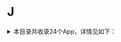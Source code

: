 # J
<details>
<summary>
本目录共收录24个App，详情见如下：
</summary>

- [交管12123](https://github.com/zirawell/R-Store/tree/main/Rule/QuanX/Adblock/App/J/%E4%BA%A4%E7%AE%A112123)
- [交通银行](https://github.com/zirawell/R-Store/tree/main/Rule/QuanX/Adblock/App/J/%E4%BA%A4%E9%80%9A%E9%93%B6%E8%A1%8C)
- [京东](https://github.com/zirawell/R-Store/tree/main/Rule/QuanX/Adblock/App/J/%E4%BA%AC%E4%B8%9C)
- [京东云无线宝](https://github.com/zirawell/R-Store/tree/main/Rule/QuanX/Adblock/App/J/%E4%BA%AC%E4%B8%9C%E4%BA%91%E6%97%A0%E7%BA%BF%E5%AE%9D)
- [京东极速版](https://github.com/zirawell/R-Store/tree/main/Rule/QuanX/Adblock/App/J/%E4%BA%AC%E4%B8%9C%E6%9E%81%E9%80%9F%E7%89%88)
- [京东读书](https://github.com/zirawell/R-Store/tree/main/Rule/QuanX/Adblock/App/J/%E4%BA%AC%E4%B8%9C%E8%AF%BB%E4%B9%A6)
- [京东金融](https://github.com/zirawell/R-Store/tree/main/Rule/QuanX/Adblock/App/J/%E4%BA%AC%E4%B8%9C%E9%87%91%E8%9E%8D)
- [京喜](https://github.com/zirawell/R-Store/tree/main/Rule/QuanX/Adblock/App/J/%E4%BA%AC%E5%96%9C)
- [今日头条](https://github.com/zirawell/R-Store/tree/main/Rule/QuanX/Adblock/App/J/%E4%BB%8A%E6%97%A5%E5%A4%B4%E6%9D%A1)
- [今日水印相机](https://github.com/zirawell/R-Store/tree/main/Rule/QuanX/Adblock/App/J/%E4%BB%8A%E6%97%A5%E6%B0%B4%E5%8D%B0%E7%9B%B8%E6%9C%BA)
- [加油广东](https://github.com/zirawell/R-Store/tree/main/Rule/QuanX/Adblock/App/J/%E5%8A%A0%E6%B2%B9%E5%B9%BF%E4%B8%9C)
- [吉林银行](https://github.com/zirawell/R-Store/tree/main/Rule/QuanX/Adblock/App/J/%E5%90%89%E6%9E%97%E9%93%B6%E8%A1%8C)
- [吉祥航空](https://github.com/zirawell/R-Store/tree/main/Rule/QuanX/Adblock/App/J/%E5%90%89%E7%A5%A5%E8%88%AA%E7%A9%BA)
- [建行生活](https://github.com/zirawell/R-Store/tree/main/Rule/QuanX/Adblock/App/J/%E5%BB%BA%E8%A1%8C%E7%94%9F%E6%B4%BB)
- [建设银行](https://github.com/zirawell/R-Store/tree/main/Rule/QuanX/Adblock/App/J/%E5%BB%BA%E8%AE%BE%E9%93%B6%E8%A1%8C)
- [机核网](https://github.com/zirawell/R-Store/tree/main/Rule/QuanX/Adblock/App/J/%E6%9C%BA%E6%A0%B8%E7%BD%91)
- [极简汇率](https://github.com/zirawell/R-Store/tree/main/Rule/QuanX/Adblock/App/J/%E6%9E%81%E7%AE%80%E6%B1%87%E7%8E%87)
- [界面新闻](https://github.com/zirawell/R-Store/tree/main/Rule/QuanX/Adblock/App/J/%E7%95%8C%E9%9D%A2%E6%96%B0%E9%97%BB)
- [简讯](https://github.com/zirawell/R-Store/tree/main/Rule/QuanX/Adblock/App/J/%E7%AE%80%E8%AE%AF)
- [金十数据](https://github.com/zirawell/R-Store/tree/main/Rule/QuanX/Adblock/App/J/%E9%87%91%E5%8D%81%E6%95%B0%E6%8D%AE)
- [金山词霸](https://github.com/zirawell/R-Store/tree/main/Rule/QuanX/Adblock/App/J/%E9%87%91%E5%B1%B1%E8%AF%8D%E9%9C%B8)
- [韭菜公社](https://github.com/zirawell/R-Store/tree/main/Rule/QuanX/Adblock/App/J/%E9%9F%AD%E8%8F%9C%E5%85%AC%E7%A4%BE)
- [驾校一点通](https://github.com/zirawell/R-Store/tree/main/Rule/QuanX/Adblock/App/J/%E9%A9%BE%E6%A0%A1%E4%B8%80%E7%82%B9%E9%80%9A)
- [驾考宝典](https://github.com/zirawell/R-Store/tree/main/Rule/QuanX/Adblock/App/J/%E9%A9%BE%E8%80%83%E5%AE%9D%E5%85%B8)

</details>
